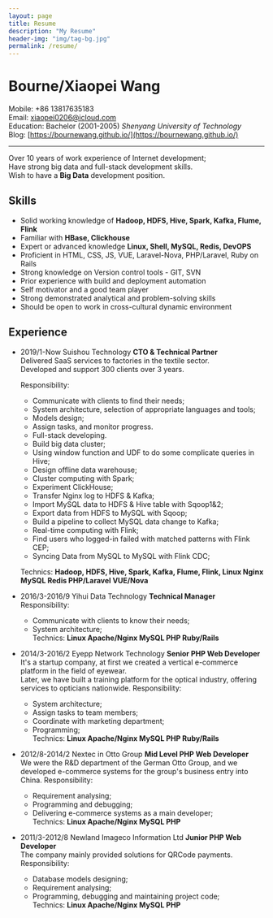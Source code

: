 ```yaml
---
layout: page
title: Resume
description: "My Resume"
header-img: "img/tag-bg.jpg"
permalink: /resume/
---
```


# Bourne/Xiaopei Wang

Mobile: +86 13817635183  
Email: xiaopei0206@icloud.com  
Education: Bachelor (2001-2005) _Shenyang University of Technology_  
Blog: [https://bournewang.github.io/](https://bournewang.github.io/)
<hr/>

Over 10 years of work experience of Internet development;   
Have strong big data and full-stack development skills.   
Wish to have a **Big Data** development position.

## Skills
    
* Solid working knowledge of **Hadoop, HDFS, Hive, Spark, Kafka, Flume, Flink**
* Familiar with **HBase, Clickhouse**
* Expert or advanced knowledge **Linux, Shell, MySQL, Redis, DevOPS**
* Proficient in HTML, CSS, JS, VUE, Laravel-Nova, PHP/Laravel, Ruby on Rails
* Strong knowledge on Version control tools - GIT, SVN
* Prior experience with build and deployment automation
* Self motivator and a good team player
* Strong demonstrated analytical and problem-solving skills
* Should be open to work in cross-cultural dynamic environment

## Experience
* 2019/1-Now Suishou Technology  **CTO & Technical Partner**  
  Delivered SaaS services to factories in the textile sector.   
  Developed and support 300 clients over 3 years.

  Responsibility:
  - Communicate with clients to find their needs;
  - System architecture, selection of appropriate languages and tools;
  - Models design;
  - Assign tasks, and monitor progress.
  - Full-stack developing.
  * Build big data cluster;  
  * Using window function and UDF to do some complicate queries in Hive;
  * Design offline data warehouse;
  * Cluster computing with Spark;
  * Experiment ClickHouse;
  * Transfer Nginx log to HDFS & Kafka;
  * Import MySQL data to HDFS & Hive table with Sqoop1&2;  
  * Export data from HDFS to MySQL with Sqoop;
  * Build a pipeline to collect MySQL data change to Kafka;
  * Real-time computing with Flink;  
  * Find users who logged-in failed with matched patterns with Flink CEP; 
  * Syncing Data from MySQL to MySQL with Flink CDC;  

  Technics: **Hadoop, HDFS, Hive, Spark, Kafka, Flume, Flink,
  Linux Nginx MySQL Redis PHP/Laravel VUE/Nova**


* 2016/3-2016/9  Yihui Data Technology  **Technical Manager**    
  Responsibility:
  - Communicate with clients to know their needs;
  - System architecture;      
  Technics: **Linux Apache/Nginx MySQL PHP Ruby/Rails**
  
* 2014/3-2016/2 Eyepp Network Technology  **Senior PHP Web Developer**  
  It's a startup company, at first we created a vertical e-commerce platform in the field of eyewear.   
  Later, we have built a training platform for the optical industry, offering services to opticians nationwide.
  Responsibility:
  - System architecture;
  - Assign tasks to team members;
  - Coordinate with marketing department;
  - Programming;  
  Technics: **Linux Apache/Nginx MySQL PHP Ruby/Rails**  
  
* 2012/8-2014/2 Nextec in Otto Group  **Mid Level PHP Web Developer**      
  We were the R&D department of the German Otto Group, and we developed e-commerce systems for the group's business entry into China.
  Responsibility: 
  - Requirement analysing;
  - Programming and debugging; 
  - Delivering e-commerce systems as a main developer;  
  Technics: **Linux Apache/Nginx MySQL PHP**

* 2011/3-2012/8 Newland Imageco Information Ltd  **Junior PHP Web Developer**     
  The company mainly provided solutions for QRCode payments.  
  Responsibility: 
    - Database models designing;
    - Requirement analysing;
    - Programming, debugging and maintaining project code;  
  Technics: **Linux Apache/Nginx MySQL PHP**
